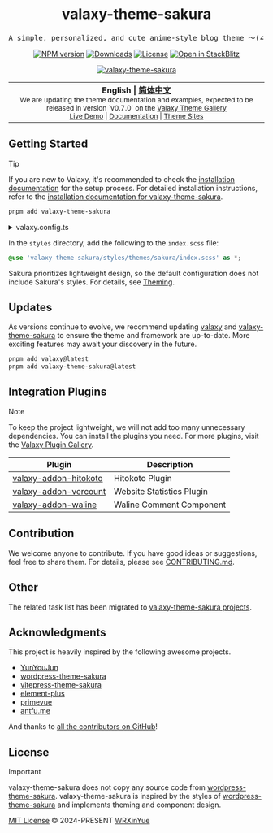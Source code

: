 <h1 align="center">valaxy-theme-sakura</h1>
<pre align="center">
A simple, personalized, and cute anime-style blog theme ～(∠・ω< )⌒★
</pre>

<p align="center">
  <a href="https://www.npmjs.com/package/valaxy-theme-sakura" rel="nofollow"><img src="https://img.shields.io/npm/v/valaxy-theme-sakura/latest.svg?style=flat&colorA=18181B&colorB=FF6F91" alt="NPM version"></a>
  <a href="https://www.npmjs.com/package/valaxy-theme-sakura"><img src="https://img.shields.io/npm/dm/valaxy-theme-sakura.svg?style=flat&colorA=18181B&colorB=FF6F91" alt="Downloads"></a>
  <a href="https://github.com/wrxinyue/valaxy-theme-sakura/tree/main/LICENSE"><img src="https://img.shields.io/github/license/wrxinyue/valaxy-theme-sakura.svg?style=flat&colorA=18181B&colorB=FF6F91" alt="License"></a>
  <a href="https://stackblitz.com/edit/stackblitz-starters-tqdtk7?file=README.md"><img src="https://img.shields.io/badge/Open in StackBlitz-_?logo=stackblitz&colorA=18181B&colorB=439CFF" alt="Open in StackBlitz"></a>
</p>

<p align="center">
<a href="https://sakura.wrxinyue.org" target="_blank">
<img src="https://valaxy-theme-sakura.s3.bitiful.net/demo/2024-09-29.png" alt="valaxy-theme-sakura" />
</a>
</p>

<div align="center">
<table>
<tbody>
<tr>
<td align="center">
  <img width="2000" height="0" alt="" aria-hidden="true"><br>
  <span><b>English | <a href="./README.zh-CN.md">简体中文</a></b></span><br>
  <sub>We are updating the theme documentation and examples, expected to be released in version `v0.7.0` on the <a href="https://valaxy.site/themes/gallery">Valaxy Theme Gallery</a></sub><br>
  <sub><a href="https://sakura.wrxinyue.org/">Live Demo</a>  | <a href="https://sakura.valaxy.site/">Documentation</a> | <a href="https://sakura.valaxy.site/examples/gallery">Theme Sites</a></sub><br>
  <img width="2000" height="0" alt="" aria-hidden="true">
</td>
</tr>
</tbody>
</table>
</div>

## Getting Started

> [!TIP]
> If you are new to Valaxy, it's recommended to check the [installation documentation](https://valaxy.site/guide/getting-started) for the setup process. For detailed installation instructions, refer to the [installation documentation for valaxy-theme-sakura](https://sakura.valaxy.site/guide/installation).

```bash
pnpm add valaxy-theme-sakura
```

<details>
<summary>valaxy.config.ts</summary><br>

For detailed configuration and explanations, see [Theme Configuration](https://sakura.valaxy.site/config/theme).

```ts
import { defineConfig } from 'valaxy'
import type { ThemeUserConfig } from 'valaxy-theme-sakura'

export default defineValaxyConfig<ThemeUserConfig>({
  theme: 'sakura',

  themeConfig: {
    navbarTitle: ['かなしい', 'の', '心悦'],
    banner: {
      title: 'Hello, sakura',
      motto: 'You got to put the past behind you before you can move on.',
      urls: [
        'https://wrxinyue-images.s3.bitiful.net/wallpaper/Genshin Impact - Yae Miko (4) Cybust PC.mp4',
        'https://wrxinyue-images.s3.bitiful.net/pc-wallpaper/wallhaven-yxwy7k.jpg'
      ],
      style: 'filter-dot',
    },
  },
})
```

<br></details>

In the `styles` directory, add the following to the `index.scss` file:

```scss
@use 'valaxy-theme-sakura/styles/themes/sakura/index.scss' as *;
```

Sakura prioritizes lightweight design, so the default configuration does not include Sakura's styles. For details, see [Theming](https://sakura.valaxy.site/styles/theming).

## Updates

As versions continue to evolve, we recommend updating [valaxy](https://github.com/YunYouJun/valaxy) and [valaxy-theme-sakura](https://github.com/WRXinYue/valaxy-theme-sakura) to ensure the theme and framework are up-to-date. More exciting features may await your discovery in the future.

```bash
pnpm add valaxy@latest
pnpm add valaxy-theme-sakura@latest
```

## Integration Plugins

> [!NOTE]
> To keep the project lightweight, we will not add too many unnecessary dependencies. You can install the plugins you need. For more plugins, visit the [Valaxy Plugin Gallery](https://valaxy.site/addons/gallery).

| Plugin                                                                                            | Description               |
| ------------------------------------------------------------------------------------------------- | ------------------------- |
| [valaxy-addon-hitokoto](https://github.com/valaxyjs/valaxy-addon-hitokoto)                        | Hitokoto Plugin           |
| [valaxy-addon-vercount](https://github.com/valaxyjs/valaxy-addon-vercount)                        | Website Statistics Plugin |
| [valaxy-addon-waline](https://github.com/YunYouJun/valaxy/tree/main/packages/valaxy-addon-waline) | Waline Comment Component  |

## Contribution

We welcome anyone to contribute. If you have good ideas or suggestions, feel free to share them. For details, please see [CONTRIBUTING.md](./CONTRIBUTING.md).

## Other

The related task list has been migrated to [valaxy-theme-sakura projects](https://github.com/WRXinYue/valaxy-theme-sakura/projects).

## Acknowledgments

This project is heavily inspired by the following awesome projects.

- [YunYouJun](https://valaxy.site/)
- [wordpress-theme-sakura](https://github.com/mashirozx/sakura)
- [vitepress-theme-sakura](https://github.com/flaribbit/vitepress-theme-sakura)
- [element-plus](https://github.com/element-plus/element-plus)
- [primevue](https://github.com/primefaces/primevue)
- [antfu.me](https://github.com/antfu/antfu.me)

And thanks to [all the contributors on GitHub](https://github.com/wrxinyue/valaxy-theme-sakura/graphs/contributors)!

## License

> [!IMPORTANT]
> valaxy-theme-sakura does not copy any source code from [wordpress-theme-sakura](https://github.com/mashirozx/sakura). valaxy-theme-sakura is inspired by the styles of [wordpress-theme-sakura](https://github.com/mashirozx/sakura) and implements theming and component design.

[MIT License](https://github.com/WRXinYue/valaxy-theme-sakura/blob/main/LICENSE) © 2024-PRESENT [WRXinYue](https://github.com/wrxinyue)
